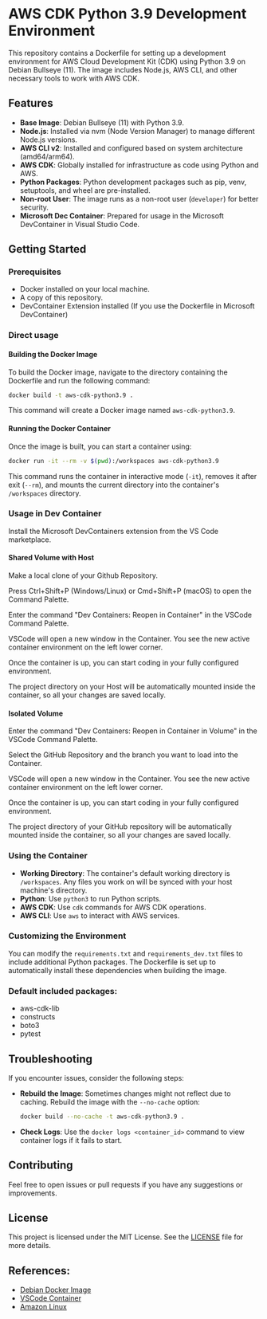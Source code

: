 # AWS CDK Python 3.9 Development Environment

This repository contains a Dockerfile for setting up a development environment for AWS Cloud Development Kit (CDK) using Python 3.9 on Debian Bullseye (11). The image includes Node.js, AWS CLI, and other necessary tools to work with AWS CDK.

## Features

- **Base Image**: Debian Bullseye (11) with Python 3.9.
- **Node.js**: Installed via nvm (Node Version Manager) to manage different Node.js versions.
- **AWS CLI v2**: Installed and configured based on system architecture (amd64/arm64).
- **AWS CDK**: Globally installed for infrastructure as code using Python and AWS.
- **Python Packages**: Python development packages such as pip, venv, setuptools, and wheel are pre-installed.
- **Non-root User**: The image runs as a non-root user (`developer`) for better security.
- **Microsoft Dec Container**: Prepared for usage in the Microsoft DevContainer in Visual Studio Code.
  

## Getting Started

### Prerequisites

- Docker installed on your local machine.
- A copy of this repository.
- DevContainer Extension installed (If you use the Dockerfile in Microsoft DevContainer)

### Direct usage

#### Building the Docker Image

To build the Docker image, navigate to the directory containing the Dockerfile and run the following command:

```bash
docker build -t aws-cdk-python3.9 .
```

This command will create a Docker image named `aws-cdk-python3.9`.

#### Running the Docker Container

Once the image is built, you can start a container using:

```bash
docker run -it --rm -v $(pwd):/workspaces aws-cdk-python3.9
```

This command runs the container in interactive mode (`-it`), removes it after exit (`--rm`), and mounts the current directory into the container's `/workspaces` directory.

### Usage in Dev Container

Install the Microsoft DevContainers extension from the VS Code marketplace.

#### Shared Volume with Host

Make a local clone of your Github Repository.

Press Ctrl+Shift+P (Windows/Linux) or Cmd+Shift+P (macOS) to open the Command Palette.

Enter the command "Dev Containers: Reopen in Container" in the VSCode Command Palette.

VSCode will open a new window in the Container. You see the new active container environment on the left lower corner.

Once the container is up, you can start coding in your fully configured environment.

The project directory on your Host will be automatically mounted inside the container, so all your changes are saved locally.

#### Isolated Volume

Enter the command "Dev Containers: Reopen in Container in Volume" in the VSCode Command Palette.

Select the GitHub Repository and the branch you want to load into the Container.

VSCode will open a new window in the Container. You see the new active container environment on the left lower corner.

Once the container is up, you can start coding in your fully configured environment.

The project directory of your GitHub repository will be automatically mounted inside the container, so all your changes are saved locally.

### Using the Container

- **Working Directory**: The container's default working directory is `/workspaces`. Any files you work on will be synced with your host machine's directory.
- **Python**: Use `python3` to run Python scripts.
- **AWS CDK**: Use `cdk` commands for AWS CDK operations.
- **AWS CLI**: Use `aws` to interact with AWS services.

### Customizing the Environment

You can modify the `requirements.txt` and `requirements_dev.txt` files to include additional Python packages. The Dockerfile is set up to automatically install these dependencies when building the image.

### Default included packages:
* aws-cdk-lib
* constructs
* boto3
* pytest

## Troubleshooting

If you encounter issues, consider the following steps:

- **Rebuild the Image**: Sometimes changes might not reflect due to caching. Rebuild the image with the `--no-cache` option:
  ```bash
  docker build --no-cache -t aws-cdk-python3.9 .
  ```
- **Check Logs**: Use the `docker logs <container_id>` command to view container logs if it fails to start.

## Contributing

Feel free to open issues or pull requests if you have any suggestions or improvements.

## License

This project is licensed under the MIT License. See the [LICENSE](LICENSE) file for more details.

## References:
* [Debian Docker Image](https://hub.docker.com/_/debian)
* [VSCode Container](
https://code.visualstudio.com/docs/devcontainers/containers)
* [Amazon Linux](https://docs.aws.amazon.com/linux/)
